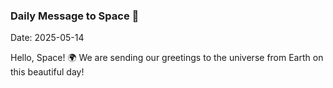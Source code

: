 ### Daily Message to Space 🌌
Date: 2025-05-14

Hello, Space! 🌍 We are sending our greetings to the universe from Earth on this beautiful day!
